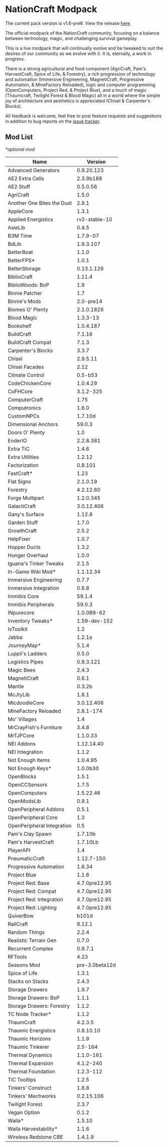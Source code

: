 # NationCraft Modpack

The current pack version is v1.6-pre6.
View the release [here](https://github.com/GiovanniPorta/NationCraft-Pack/releases/tag/v1.6-pre6).

The official modpack of the NationCraft community, focusing on a balance between technology, magic, and challenging survival gameplay.

This is a live modpack that will continually evolve and be tweaked to suit the desires of our community as we evolve with it. It is, eternally, a work in progress. 

There is a strong agricultural and food component (AgriCraft, Pam's HarvestCraft, Spice of Life, & Forestry), a rich progression of technology and automation (Immersive Engineering, MagnetiCraft, Progressive Automation, & MineFactory Reloaded), logic and computer programming (OpenComputers, Project Red, & Project Blue), and a touch of magic (Thaumcraft, Twilight Forest & Blood Magic) all in a world where the simple joy of architecture and aesthetics is appreciated (Chisel & Carpenter's Blocks).

All feedback is welcome, feel free to post feature requests and suggestions in addition to bug reports on the [issue tracker](https://github.com/GiovanniPorta/NationCraft-Pack/issues).

## Mod List
_*optional mod_

Name | Version
--- | ---
Advanced Generators | 0.9.20.123
AE2 Extra Cells | 2.3.9b188
AE2 Stuff | 0.5.0.56
AgriCraft | 1.5.0
Another One Bites the Dust | 2.9.1
AppleCore | 1.3.1
Applied Energistics | rv2-stable-10
AsieLib | 0.4.5
B3M Time | 1.7.9-07
BdLib | 1.9.3.107
BetterBoat | 1.1.0
BetterFPS* | 1.0.1
BetterStorage | 0.13.1.126
BiblioCraft | 1.11.4
BiblioWoods: BoP | 1.9
Binnie Patcher | 1.7
Binnie's Mods | 2.0-pre14
Biomes O' Plenty | 2.1.0.1826
Blood Magic | 1.3.3-13
Bookshelf | 1.0.4.187
BuildCraft | 7.1.16
BuildCraft Compat | 7.1.3
Carpenter's Blocks | 3.3.7
Chisel | 2.9.5.11
Chisel Facades | 2.12
Climate Control | 0.5-b53
CodeChickenCore | 1.0.4.29
CoFHCore | 3.1.2-325
ComputerCraft | 1.75
Computronics | 1.6.0
CustomNPCs | 1.7.10d
Dimensional Anchors | 59.0.3
Doors O' Plenty | 1.0
EnderIO | 2.2.8.381
Extra TiC | 1.4.6
Extra Utilities | 1.2.12
Factorization | 0.8.101
FastCraft* | 1.23
Flat Signs | 2.1.0.19
Forestry | 4.2.12.60
Forge Multipart | 1.2.0.345
GalactiCraft | 3.0.12.406
Gany's Surface | 1.12.8
Garden Stuff | 1.7.0
GrowthCraft | 2.5.2
HelpFixer | 1.0.7
Hopper Ducts | 1.3.2
Hunger Overhaul | 1.0.0
Iguana's Tinker Tweaks | 2.1.5
In-Game Wiki Mod* | 1.1.12.34
Immersive Engineering | 0.7.7
Immersive Integration | 0.6.8
Immibis Core | 59.1.4
Immibis Peripherals | 59.0.3
INpurecore | 1.0.0B9-62
Inventory Tweaks* | 1.59-dev-152
IvToolkit | 1.2
Jabba | 1.2.1a
JourneyMap* | 5.1.4
Luppii's Ladders | 0.5.0
Logistics Pipes | 0.9.3.121
Magic Bees | 2.4.3
MagnetiCraft | 0.6.1
Mantle | 0.3.2b
McJtyLib | 1.8.1
MicdoodleCore | 3.0.12.406
MineFactory Reloaded | 2.8.1-174
Mo' Villages | 1.4
MrCrayFish's Furniture | 3.4.8
MrTJPCore | 1.1.0.33
NEI Addons | 1.12.14.40
NEI Integration | 1.1.2
Not Enough Items | 1.0.4.95
Not Enough Keys* | 1.0.0b30
OpenBlocks | 1.5.1
OpenCCSensors | 1.7.5
OpenComputers | 1.5.22.46
OpenModsLib | 0.9.1
OpenPeripheral Addons | 0.5.1
OpenPeripheral Core | 1.3
OpenPeripheral Integration | 0.5
Pam's Clay Spawn | 1.7.10b
Pam's HarvestCraft | 1.7.10Lb
PlayerAPI | 1.4
PneumaticCraft | 1.12.7-150
Progressive Automation | 1.6.34
Project Blue | 1.1.6
Project Red: Base | 4.7.0pre12.95
Project Red: Compat | 4.7.0pre12.95
Project Red: Integration | 4.7.0pre12.95
Project Red: Lighting | 4.7.0pre12.95
QuiverBow | b101d
RailCraft | 9.12.1
Random Things | 2.2.4
Realistic Terrain Gen | 0.7.0
Recurrent Complex | 0.9.7.1
RFTools | 4.23
Seasons Mod | pre-3.0beta12d
Spice of Life | 1.3.1
Stacks on Stacks | 2.4.3
Storage Drawers | 1.9.7
Storage Drawers: BoP | 1.1.1
Storage Drawers: Forestry | 1.1.2
TC Node Tracker* | 1.1.2
ThaumCraft | 4.2.3.5
Thaumic Energistics | 0.8.10.10
Thaumic Horizons | 1.1.9
Thaumic Tinkerer | 2.5-164
Thermal Dynamics | 1.1.0-161
Thermal Expansion | 4.1.2-240
Thermal Foundation | 1.2.3-112
TiC Tooltips | 1.2.5
Tinkers' Construct | 1.8.8
Tinkers' Mechworks | 0.2.15.106
Twilight Forest | 2.3.7
Vegan Option | 0.1.2
Waila* | 1.5.10
Waila Harvestability* | 1.1.6
Wireless Redstone CBE | 1.4.1.9



















